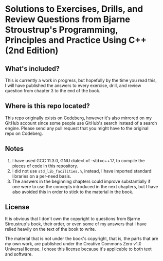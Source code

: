 # Solutions to Exercises, Drills, and Review Questions from Bjarne Stroustrup's Programming, Principles and Practice Using C++ (2nd Edition)

## What's included?
This is currently a work in progress, but hopefully by the time you read this, I will have published the answers to every exercise, drill, and review question from chapter 3 to the end of the book.

## Where is this repo located?
This repo originally exists on [Codeberg](https://codeberg.org/hossein/PPPCplusplusSolutions/src/branch/main), however it's also mirrored on my GitHub account since some people use GitHub's search instead of a search engine. Please send any pull request that you might have to the original repo on Codeberg.

## Notes
1. I have used GCC 11.3.0, GNU dialect of -std=c++17, to compile the pieces of code in this repository.
2. I did not use `std_lib_facilities.h`, instead, I have imported standard libraries on a per-need basis.
3. The answers in the beginning chapters could improve substantially if one were to use the concepts introduced in the next chapters, but I have also avoided this in order to stick to the material in the book.

## License
It is obvious that I don't own the copyright to questions from Bjarne Stroustrup's book, their order, or even some of my answers that I have relied heavily on the text of the book to write.

The material that is not under the book's copyright, that is, the parts that are my own work, are published under the Creative Commons Zero v1.0 Universal license. I chose this license because it's applicable to both text and software.
